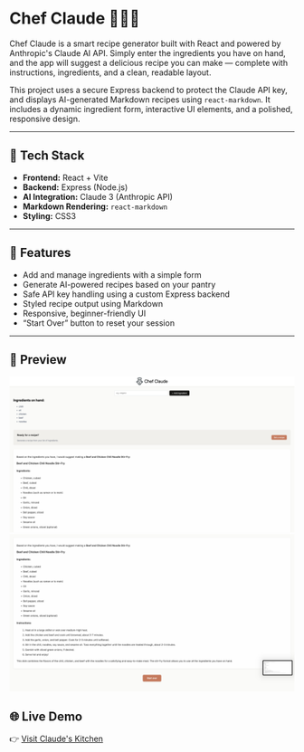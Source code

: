 # Chef Claude 🧑‍🍳✨

Chef Claude is a smart recipe generator built with React and powered by Anthropic's Claude AI API. Simply enter the ingredients you have on hand, and the app will suggest a delicious recipe you can make — complete with instructions, ingredients, and a clean, readable layout.

This project uses a secure Express backend to protect the Claude API key, and displays AI-generated Markdown recipes using `react-markdown`. It includes a dynamic ingredient form, interactive UI elements, and a polished, responsive design.

---

## 🔧 Tech Stack

- **Frontend:** React + Vite  
- **Backend:** Express (Node.js)  
- **AI Integration:** Claude 3 (Anthropic API)  
- **Markdown Rendering:** `react-markdown`  
- **Styling:** CSS3

---

## 🚀 Features

- Add and manage ingredients with a simple form  
- Generate AI-powered recipes based on your pantry  
- Safe API key handling using a custom Express backend  
- Styled recipe output using Markdown  
- Responsive, beginner-friendly UI  
- “Start Over” button to reset your session  

---

## 📸 Preview

<img src="screenshots/Preview1.png" alt="App preview 1" width="700" />
<br />
<img src="screenshots/Preview2.png" alt="App preview 2" width="700" />

## 🌐 Live Demo

👉 [Visit Claude's Kitchen](https://chef-claude-kitchen.netlify.app)

